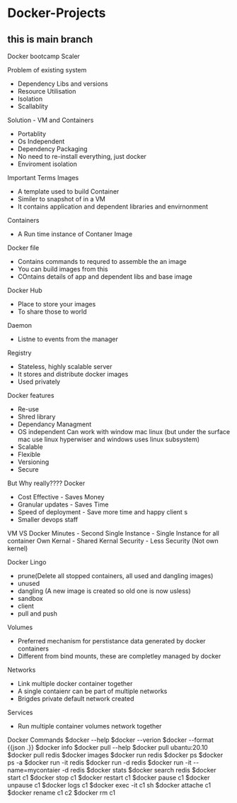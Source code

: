 # Docker-Projects
## this is main branch
Docker bootcamp Scaler 

Problem of existing system
 - Dependency Libs and versions
 - Resource Utilisation 
 - Isolation 
 - Scallablity 


Solution - VM and Containers  
  - Portablity 
  - Os Independent 
  - Dependency Packaging 
  - No need to re-install everything, just docker 
  - Enviroment isolation 

Important Terms
Images 
 - A template used to build Container 
 - Similer to snapshot of in a VM
 - It contains application and dependent libraries and envirnonment 

Containers
 -  A Run time instance of Contaner Image 

Docker file 
 - Contains commands to requred to assemble the an image
 - You can build images from this
 - COntains details of app and dependent libs and base image


Docker Hub 
 - Place to store your images 
 - To share those to world 

Daemon 
 -  Listne to events from the manager 


Registry 
 -  Stateless, highly scalable server 
 -  It stores and distribute docker images 
 -  Used privately 


Docker features 
 -  Re-use
 -  Shred library 
 -  Dependancy Managment 
 -  OS independent 
    Can work with window mac linux (but under the surface mac use linux hyperwiser and windows uses linux subsystem)
 -  Scalable 
 -  Flexible 
 -  Versioning
 -  Secure 
 
 But Why really???? Docker 
  - Cost Effective - Saves Money 
  - Granular updates - Saves Time
  - Speed of deployment - Save more time and happy client s
  - Smaller devops staff

VM VS Docker 
Minutes - Second 
Single Instance - Single Instance for all container 
Own Kernal - Shared Kernal
Security - Less Security (Not own kernel)


Docker Lingo
 - prune(Delete all stopped containers, all used and dangling images) 
 - unused 
 - dangling (A new image is created so old one is now usless)
 - sandbox 
 - client 
 - pull and push 
 
 Volumes 
  - Preferred mechanism for perstistance data generated by docker containers 
  - Different from bind mounts, these are completley managed by docker 

Networks 
  -  Link multiple docker container together
  -  A single contaienr can be part of multiple networks 
  -  Brigdes private default network created 

Services 
  - Run multiple container volumes network together 









Docker Commands 
$docker --help
$docker --verion 
$docker --format {{json .}}
$docker info
$docker pull --help
$docker pull ubantu:20.10
$docker pull redis
$docker images 
$docker run redis
$docker ps 
$docker ps -a 
$docker run -it redis
$docker run -d redis
$docker run -it --name=mycontaier -d redis 
$docker stats
$docker search redis 
$docker start c1
$docker stop c1
$docker restart c1
$docker pause c1
$docker unpause c1
$docker logs c1
$docker exec -it c1 sh 
$docker attache c1
$docker rename c1 c2
$docker rm c1

